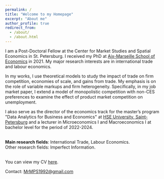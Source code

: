 ```yaml
---
permalink: /
title: "Welcome to my Homepage"
excerpt: "About me"
author_profile: true
redirect_from: 
  - /about/
  - /about.html
---
```


I am a Post-Doctoral Fellow at the Center for Market Studies and Spatial Economics in St. Petersburg. I received my PhD at [Aix-Marseille School of Economics](https://www.amse-aixmarseille.fr/fr/membres/molchanov) in 2021. My major research interests are in international trade and labour economics. 

In my works, I use theoretical models to study the impact of trade on firm competition, economies of scale, and gains from trade. My emphasis is on the role of variable markups and firm heterogeneity. Specifically, in my job market paper, I extend a model of monopolistic competition with non-CES preferences to examine the effect of product market competition on unemployment.

I akso serve as the director of the economics track for the master’s program "Data Analytics for Business and Economics" at [HSE University, Saint-Petersburg](https://spb.hse.ru/en/ma/data-analytics/) and a lecturer in Microeconomics I and Macroeconomics I at bachelor level for the period of 2022-2024.
<br/><br/>

**Main research fields**: International Trade, Labour Economics.\
Other research fields: Imperfect Information.
<br/><br/>

You can view my CV [here](http://molchanov-pavel.github.io/files/CV%20MOLCHANOV.pdf).

Contact: MrMPS1992@gmail.com 

